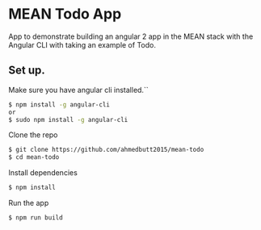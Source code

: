 # MEAN Todo App

App to demonstrate building an angular 2 app in the MEAN stack with the Angular CLI with taking an example of Todo.

## Set up.
Make sure you have angular cli installed.``
```bash
$ npm install -g angular-cli
or
$ sudo npm install -g angular-cli
```

Clone the repo
```bash
$ git clone https://github.com/ahmedbutt2015/mean-todo
$ cd mean-todo
```

Install dependencies
```bash
$ npm install
```

Run the app
```bash
$ npm run build
```
